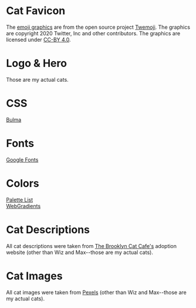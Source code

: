 # Cat Favicon
The [emoji graphics](https://github.com/twitter/twemoji/blob/master/assets/svg/1f431.svg) are from the open source project [Twemoji](https://twemoji.twitter.com/). The graphics are copyright 2020 Twitter, Inc and other contributors. The graphics are licensed under [CC-BY 4.0](https://creativecommons.org/licenses/by/4.0/).
# Logo & Hero
Those are my actual cats.
# CSS
[Bulma](https://bulma.io)
# Fonts
[Google Fonts](https://fonts.google.com)
# Colors
[Palette List](https://palettelist.com)  
[WebGradients](https://webgradients.com/)
# Cat Descriptions
All cat descriptions were taken from [The Brooklyn Cat Cafe's](https://catcafebk.com) adoption website (other than Wiz and Max--those are my actual cats).
# Cat Images
All cat images were taken from [Pexels](https://www.pexels.com/) (other than Wiz and Max--those are my actual cats).

